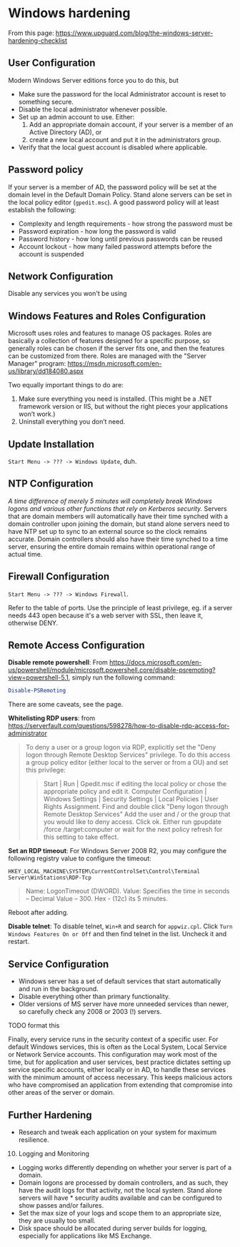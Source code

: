 

# Windows hardening

From this page: https://www.upguard.com/blog/the-windows-server-hardening-checklist

## User Configuration

Modern Windows Server editions force you to do this, but 

* Make sure the password for the local Administrator account is reset to something secure. 
* Disable the local administrator whenever possible.
* Set up an admin account to use. Either:
    1. Add an appropriate domain account, if your server is a member of an Active Directory (AD), or
    2. create a new local account and put it in the administrators group.
* Verify that the local guest account is disabled where applicable.

## Password policy

If your server is a member of AD, the password policy will be set at the domain
level in the Default Domain Policy. Stand alone servers can be set in the local
policy editor (`gpedit.msc`). A good password policy will at least
establish the following:

* Complexity and length requirements - how strong the password must be
* Password expiration - how long the password is valid
* Password history - how long until previous passwords can be reused
* Account lockout - how many failed password attempts before the account is suspended

## Network Configuration

Disable any services you won't be using


## Windows Features and Roles Configuration

Microsoft uses roles and features to manage OS packages. Roles are basically a
collection of features designed for a specific purpose, so generally roles can
be chosen if the server fits one, and then the features can be customized from
there. Roles are managed with the "Server Manager" program:
https://msdn.microsoft.com/en-us/library/dd184080.aspx

Two equally important things to do are:

1. Make sure everything you need is installed. (This might be a .NET framework
   version or IIS, but without the right pieces your applications won’t work.)
2. Uninstall everything you don’t need.

## Update Installation

`Start Menu -> ??? -> Windows Update`, duh.

## NTP Configuration

*A time difference of merely 5 minutes will completely break Windows logons and
various other functions that rely on Kerberos security.* Servers that are domain
members will automatically have their time synched with a domain controller upon
joining the domain, but stand alone servers need to have NTP set up to sync to
an external source so the clock remains accurate. Domain controllers should also
have their time synched to a time server, ensuring the entire domain remains
within operational range of actual time.

## Firewall Configuration

`Start Menu -> ??? -> Windows Firewall`.

Refer to the table of ports. Use the principle of least privilege, eg. if a
server needs 443 open because it's a web server with SSL, then leave it,
otherwise DENY.
 
## Remote Access Configuration

**Disable remote powershell**: From
https://docs.microsoft.com/en-us/powershell/module/microsoft.powershell.core/disable-psremoting?view=powershell-5.1,
simply run the following command:

```powershell
Disable-PSRemoting
```
There are some caveats, see the page.

**Whitelisting RDP users**: from https://serverfault.com/questions/598278/how-to-disable-rdp-access-for-administrator

> To deny a user or a group logon via RDP, explicitly set the "Deny logon through
> Remote Desktop Services" privilege. To do this access a group policy editor
> (either local to the server or from a OU) and set this privilege:
> 
> > Start | Run | Gpedit.msc if editing the local policy or chose the appropriate policy and edit it.
> > Computer Configuration | Windows Settings | Security Settings | Local Policies | User Rights Assignment.
> > Find and double click "Deny logon through Remote Desktop Services"
> > Add the user and / or the group that you would like to deny access.
> > Click ok.
> > Either run gpupdate /force /target:computer or wait for the next policy refresh for this setting to take effect.

**Set an RDP timeout**: For Windows Server 2008 R2, you may configure the following
registry value to configure the timeout:

```
HKEY_LOCAL_MACHINE\SYSTEM\CurrentControlSet\Control\Terminal Server\WinStations\RDP-Tcp

```
> Name: LogonTimeout (DWORD).
> Value: Specifies the time in seconds – Decimal Value – 300. Hex - (12c) its 5 minutes.

Reboot after adding.

**Disable telnet**: To disable telnet, `Win+R` and search for `appwiz.cpl`.
Click `Turn Windows Features On or Off` and then find telnet in the list.
Uncheck it and restart.

## Service Configuration

* Windows server has a set of default services that start automatically and run
  in the background.
* Disable everything other than primary functionality. 
* Older versions of MS server have more unneeded services than newer, so
  carefully check any 2008 or 2003 (!) servers.

TODO format this


Finally, every service runs in the security context of a specific user. For
default Windows services, this is often as the Local System, Local Service or
Network Service accounts. This configuration may work most of the time, but for
application and user services, best practice dictates setting up service
specific accounts, either locally or in AD, to handle these services with the
minimum amount of access necessary. This keeps malicious actors who have
compromised an application from extending that compromise into other areas of
the server or domain.
 
## Further Hardening

* Research and tweak each application on your system for maximum resilience.

10. Logging and Monitoring

* Logging works differently depending on whether your server is part of a
  domain. 
* Domain logons are processed by domain controllers, and as such, they have the
  audit logs for that activity, not the local system. Stand alone servers will
  have * security audits available and can be configured to show passes and/or
  failures.
* Set the max size of your logs and scope them to an appropriate size, they are
  usually too small.
* Disk space should be allocated during server builds for logging, especially
  for applications like MS Exchange.